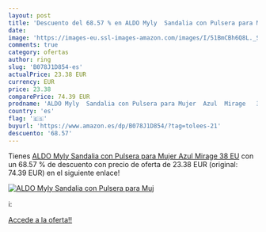 ```yaml
---
layout: post
title: 'Descuento del 68.57 % en ALDO Myly  Sandalia con Pulsera para Muj'
date: 
image: 'https://images-eu.ssl-images-amazon.com/images/I/51BmCBh6Q8L._SL200_.jpg'
comments: true
category: ofertas
author: ring
slug: 'B078J1D854-es'
actualPrice: 23.38 EUR
currency: EUR
price: 23.38
comparePrice: 74.39 EUR
prodname: 'ALDO Myly  Sandalia con Pulsera para Mujer  Azul  Mirage   38 EU'
country: 'es'
flag: '🇪🇸'
buyurl: 'https://www.amazon.es/dp/B078J1D854/?tag=tolees-21'
descuento: '68.57'
---
```


Tienes [ALDO Myly  Sandalia con Pulsera para Mujer  Azul  Mirage   38 EU](https://www.amazon.es/dp/B078J1D854/?tag=tolees-21) con un 68.57 % de descuento con precio de oferta de 23.38 EUR (original: 74.39 EUR) en el siguiente enlace!

[![ALDO Myly  Sandalia con Pulsera para Muj](https://images-eu.ssl-images-amazon.com/images/I/51BmCBh6Q8L._SL200_.jpg)](https://www.amazon.es/dp/B078J1D854/?tag=tolees-21)

ℹ️:


[Accede a la oferta!!](https://www.amazon.es/dp/B078J1D854/?tag=tolees-21)
